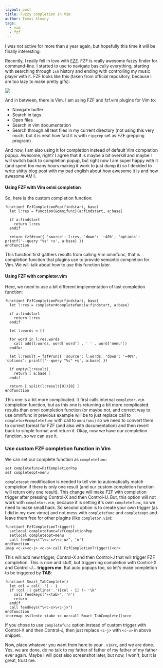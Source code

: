 ```yaml
---
layout: post
title: Fuzzy completion in Vim
author: Tomas Slusny
tags:
  - vim
  - fzf
---
```


I was not active for more than a year again, but hopefully this time it will be
finally interesting.

Recently, I really fell in love with [FZF](https://github.com/junegunn/fzf). FZF
is really awesome fuzzy finder for command-line. I started to use to navigate
basically everything, starting with searching through `zsh` history and ending
with controlling my music player with it. FZF looks like this (taken from
official repository, because I am too lazy to make pretty gifs):

![](https://raw.github.com/junegunn/i/master/fzf.gif)

And in between, there is Vim. I am
using FZF and fzf.vim plugins for Vim to:

  * Navigate buffer
  * Search in tags
  * Open files
  * Search in vim documentation
  * Search through all text files in my current directory (not using this very
    much, but it is neat how fast it is with `ripgrep` set as FZF grepping program)

And now, I am also using it for completion instead of default Vim completion
popup. Awesome, right? I agree that it is maybe a bit overkill and maybe I will
switch back to completion popup, but right now I am super happy with it (and
spent too many hours making it work to just dump it) so I decided to write
shitty blog post with my bad english about how awesome it is and how awesome AM
I.


#### Using FZF with Vim omni completion

So, here is the custom completion function:


```vim
function! FzfCompletionPop(findstart, base)
  let l:res = function(&omnifunc)(a:findstart, a:base)

  if a:findstart
    return l:res
  endif

  return fzf#run({ 'source': l:res, 'down': '~40%', 'options': printf('--query "%s" +s', a:base) })
endfunction
```

This function first gathers results from calling Vim omnifunc, that is
completion function that plugins use to provide semantic completion for Vim. We
will talk about how to use this function later.

#### Using FZF with completor.vim

Here, we need to use a bit different implementation of last completion function:

```vim
function! FzfCompletionPop(findstart, base)
  let l:res = completor#completefunc(a:findstart, a:base)

  if a:findstart
    return l:res
  endif

  let l:words = []

  for word in l:res.words
    call add(l:words, word['word'] . ' ' . word['menu'])
  endfor

  let l:result = fzf#run({ 'source': l:words, 'down': '~40%', 'options': printf('--query "%s" +s', a:base) })

  if empty(l:result)
    return [ a:base ]
  endif

  return [ split(l:result[0])[0] ]
endfunction
```

This one is a bit more complicated. It first calls internal `completor.vim`
completion function, but as this one is returning a bit more complicated results
than omni completion function (or maybe not, and correct way to use omnifunc in
previous example will be to just replace call to `completor#completefunc` with
call to `omnifunc`) so we need to convert them to correct format for FZF (and also with
documentation) and then revert back to simple format and return it. Okay, now we
have our completion function, so we can use it.

### Use custom FZF completion function in Vim

We can set our complete function as `completefunc`:

```vim
set completefunc=FzfCompletionPop
set completeopt=menu
```

`completeopt` modification is needed to tell vim to automatically match
completion if there is only one result (and our custom completion function will
return only one result). This change will make FZF with completion trigger after
pressing Control-X and then Control-U. But, this option will not work with
`completor.vim`, because it is setting it's own `completefunc`, so we need to
make small hack.
So second option is to create your own trigger (as I did in my own vimrc) and
not mess with `completefunc` and `completeopt` and leave them free for other plugins
(like `completor.vim`):


```vim
function! FzfCompletionTrigger()
  setlocal completefunc=FzfCompletionPop
  setlocal completeopt=menu
  call feedkeys("\<c-x>\<c-u>", 'n')
endfunction
imap <c-x><c-j> <c-o>:call FzfCompletionTrigger()<cr>
```

This will add new trigger, Control-X and then Control-J that will trigger FZF
completion.
This is nice and stuff, but triggerring completion with Control-X and
Control-J... **triggers me**. But auto popups too, so let's make completion to
be triggered by **TAB**:

```vim
function! Smart_TabComplete()
  let col = col('.') - 1
  if !col || getline('.')[col - 1] !~ '\k'
    call feedkeys("\<tab>", 'n')
    return
  endif
  call feedkeys("\<c-x>\<c-j>")
endfunction
inoremap <silent> <tab> <c-o>:call Smart_TabComplete()<cr>
```

If you chose to use `completefunc` option instead of custom trigger with
Control-X and then Control-J, then just replace `<c-j>` with `<c-u>` in above
snippet.

Now, place whatever you want from here to your `.vimrc`, and we are done. Yes,
we are done, do no talk to my father of father of my father of my father ever
again. Maybe I will post also screenshot later, but now, I won't, but it is
great, trust me.
